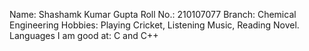 Name: Shashamk Kumar Gupta
Roll No.: 210107077
Branch: Chemical Engineering
Hobbies: Playing Cricket, Listening Music, Reading Novel.
Languages I am good at: C and C++
